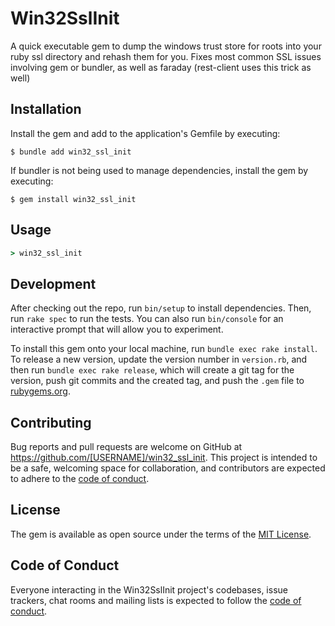 # Win32SslInit

A quick executable gem to dump the windows trust store for roots into your ruby ssl directory and rehash them for you.
Fixes most common SSL issues involving gem or bundler, as well as faraday (rest-client uses this trick as well)

## Installation

Install the gem and add to the application's Gemfile by executing:

    $ bundle add win32_ssl_init

If bundler is not being used to manage dependencies, install the gem by executing:

    $ gem install win32_ssl_init

## Usage

```cmd
> win32_ssl_init
```

## Development

After checking out the repo, run `bin/setup` to install dependencies. Then, run `rake spec` to run the tests. You can also run `bin/console` for an interactive prompt that will allow you to experiment.

To install this gem onto your local machine, run `bundle exec rake install`. To release a new version, update the version number in `version.rb`, and then run `bundle exec rake release`, which will create a git tag for the version, push git commits and the created tag, and push the `.gem` file to [rubygems.org](https://rubygems.org).

## Contributing

Bug reports and pull requests are welcome on GitHub at https://github.com/[USERNAME]/win32_ssl_init. This project is intended to be a safe, welcoming space for collaboration, and contributors are expected to adhere to the [code of conduct](https://github.com/[USERNAME]/win32_ssl_init/blob/main/CODE_OF_CONDUCT.md).

## License

The gem is available as open source under the terms of the [MIT License](https://opensource.org/licenses/MIT).

## Code of Conduct

Everyone interacting in the Win32SslInit project's codebases, issue trackers, chat rooms and mailing lists is expected to follow the [code of conduct](https://github.com/[USERNAME]/win32_ssl_init/blob/main/CODE_OF_CONDUCT.md).
